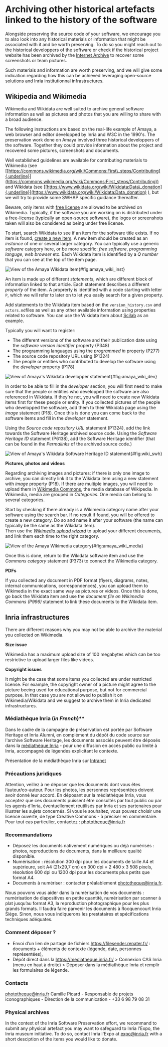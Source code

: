 Archiving other historical artefacts linked to the history of the software
=========================================================================

Alongside preserving the source code of your software, we encourage you to also look into any historical materials or information that might be associated with it and be worth preserving. To do so you might reach out to the historical developpers of the software or check if the historical project website has been archived by the [Internet Archive](https://archive.org/) to recover some screenshots or team pictures.  

Such materials and information are worth preserving, and we will give some indication regarding how this can be achieved leveraging open-source solutions and Inria institutionnal infrastructures.

## Wikipedia and Wikimedia

Wikimedia and Wikidata are well suited to archive general software information as well as pictures and photos that you are willing to share with a broad audience. 

The following instructions are based on the real-life example of Amaya, a web browser and editor developped by Inria and W3C in the 1990's. The preservation work done on Amaya involved three historical developpers of the software. Together they could provide information about the project and recovered some pictures, screenshots and documents. 

Well established guidelines are available for contributing materials to
Wikimedia (see
[[https://commons.wikimedia.org/wiki/Commons:First\_steps/Contributing]{.underline}](https://commons.wikimedia.org/wiki/Commons:First_steps/Contributing))
and Wikidata (see
[[https://www.wikidata.org/wiki/Wikidata:Data\_donation]{.underline}](https://www.wikidata.org/wiki/Wikidata:Data_donation)
), but we will try to provide some SWHAP specific guidance thereafter. 

Beware, only items with [free license](https://commons.wikimedia.org/wiki/Commons:Licensing#Acceptable_licenses) are allowed to be archived on Wikimedia. Typically, if the software you are working on is distributed under a free-license (typically an open-source software), the logos or screenshots taken will also be considered as being under free license. 

To start, search Wikidata to see if an item for the software title exists. If no item is found, [create a new item](https://www.wikidata.org/wiki/Special:NewItem). A new item should be created as an _instance_ of one or several larger category. You can typically use a generic _software_ category here, or be more specific: _free software_, _programming languge_, _web browser_ etc. Each Wikidata item is identified by a _Q number_ that you can see at the top of the item page.  

![View of the Amaya Wikidata item](./media/amaya_wiki_instance.PNG){#fig:amaya_wiki_inst}

An item is made up of different _statements_, which are different block of information linked to that article. Each statement describes a different _property_ of the item. A proprerty is identified with a code starting with letter `P`, which we will refer to later on to let you easily search for a given property. 

Add statements to the Wikidata item based on the `version_history.csv` and `actors.md`files as well as any other available information using properties related to software. You can use the Wikidata item about [Scilab](https://www.wikidata.org/wiki/Q828742) as an example.

Typically you will want to register:
- The different versions of the software and their publication date using the _software version identifier_ property (P348)
- The programming languages using the _programmed in_ property (P277)
- The source code repository URL using (P1324)
- The people or entities who contributed to develop the software using the _developer_ property (P178)

![View of Amaya's Wikidata developper statement](./media/amaya_wiki_dev.PNG){#fig:amaya_wiki_dev}

In order to be able to fill in the _developer_ section, you will first need to make sure that the people or entities who developped the software are also referenced in Wikidata. If they're not, you will need to create new Wikidata items first for these people or entity. If you collected pictures of the people who developped the software, add them to their Wikidata page using the _image_ statement (P18). Once this is done you can come back to the software items and fill in the _developer_ statement.   

Using the _Source code repository URL_ statement (P1324), add the link towards the Software Heritage archived source code. 
Using the _Software Heritage ID_ statement (P6138), add the Software Heritage identifier (that can be found in the _Permalinks_ of the archived source code.)

![View of Amaya's Wikidata Software Heritage ID statement](./media/wiki_swh.PNG){#fig:wiki_swh}

**Pictures, photos and videos**

Regarding archiving images and pictures: if there is only one image to archive, you can directly link it to the Wikidata item using a new statement with _image_ property (P18). 
If there are multiple images, you will need to upload them in [Wikimedia Commons](https://commons.wikimedia.org/wiki/Main_Page), the media database of Wikipedia. In Wikimedia, media are grouped in _Categories_. One media can belong to several categories. 

Start by checking if there already is a Wikimedia category name after your software using the search bar. 
If no result if found, you will be offered to create a new category. Do so and name it after your software (the name can typically be the same as the Wikidata item).  
Then use the [_Wikimedia upload wizard_](https://commons.wikimedia.org/wiki/Special:UploadWizard) to upload your different documents, and link them each time to the right category.

![View of the Amaya Wikimedia category](./media/amaya_wiki_media.PNG){#fig:amaya_wiki_media}

Once this is done, return to the Wikidata software item and use the _Commons category_ statement (P373) to connect the Wikimedia category.

**PDFs**

If you collected any document in PDF format (flyers, diagrams, notes, internal communications, correspondences), you can upload them to Wikimedia in the exact same way as pictures or videos. 
Once this is done, go back the Wikidata item and use the _document file on Wikimedia Commons (P996)_ statement to link these documents to the Wikidata item. 

<!--
**Publications**
MF: where shall we archive publications? HAL? Wikimedia
-->

## Inria infrastructures

There are different reasons why you may not be able to archive the material you collected on Wikimedia. 

**Size issue**

Wikimedia has a maximum upload size of 100 megabytes which can be too restrictive to upload larger files like videos. 

**Copyright issues**

It might be the case that some items you collected are under restricted license. For example, the copyright owner of a picture might agree to the picture beeing used for educational purpose, but not for commercial purpose. In that case you are not allowed to publish it on Wikimedia/Wikidata and we suggest to archive them in Inria dedicated infrastructures. 

### Médiathèque Inria (_in French_)** 

Dans le cadre de la campagne de préservation est portée par Software Heritage et Inria Alumni, en complément du dépôt du code source sur l'archive Software Heritage, les documents associés peuvent être déposés dans la [médiathèque Inria](https://mediatheque.inria.fr/)  - pour une diffusion en accès public ou limité à Inria, accompagné de légendes explicitant le contexte.

Présentation de la médiathèque Inria sur [Intranet](https://intranet.inria.fr/Vie-pratique/Informer-Communiquer/Identite-pour-aller-plus-loin/Iconographie-Illustrer-et-montrer-Inria) 

### Précautions juridiques
Attention, veillez à ne déposer que les documents dont vous êtes l’auteur/co-auteur. Pour les photos, les personnes représentées doivent avoir donné leur accord. 
En déposant sur la médiathèque Inria, vous acceptez que ces documents puissent être consultés par tout public ou par les agents d’Inria, éventuellement réutilisés par Inria et ses partenaires pour illustrer les sujets concernés. 
Si vous le souhaitez, vous pouvez choisir une licence ouverte, de type Creative Commons - à préciser en commentaire.
Pour tout cas particulier, contactez : phototheque@inria.fr 

### Recommandations 
- Déposez les documents nativement numériques ou déjà numérisés : photos, reproductions de documents, dans la meilleure qualité disponible.
- Numérisation : résolution 300 dpi pour les documents de taille A4 et supérieure,  soit A4 (21x29,7 cm) en 300 dpi = 2 480 x 3 508 pixels, résolution  600 dpi ou 1200 dpi pour les documents plus petits que format A4.
- Documents à numériser : contacter préalablement phototheque@inria.fr. 

Nous pouvons vous aider dans la numérisation de vos documents : numérisation de diapositives en petite quantité, numérisation par scanner à plat jusqu’au format A3, la reproduction photographique pour les plus grands formats. Il faudra faire parvenir les documents à Rocquencourt Inria Siège. Sinon, nous vous indiquerons les prestataires et spécifications techniques adéquates.

### Comment déposer ?
- Envoi d’un lien de partage de fichiers https://filesender.renater.fr/ : documents + éléments de contexte (légende, date, personnes représentées), 
- Dépôt direct dans la https://mediatheque.inria.fr/ > Connexion CAS Inria (menu en haut à droite) > Déposer dans la médiathèque Inria et remplir les formulaires de légende.

### Contacts
phototheque@inria.fr
Camille Picard  - Responsable de projets iconographiques - Direction de la communication -
+33 6 98 79 08 31


### Physical archives

In the context of the Inria Software Preservation effort, we recommand to submit any physical artefact you may want to safeguard to Inria l'Expo, the Inria museum initiative.
To do so, contact Inria l'Expo at expo@inria.fr with a short desciption of the items you would like to donate. 
